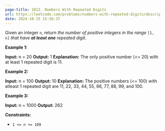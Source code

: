 ```yaml
---
page-title: 1012. Numbers With Repeated Digits
url: https://leetcode.com/problems/numbers-with-repeated-digits/description/
date: 2024-10-15 15:56:37
---
```

Given an integer `n`, return *the number of positive integers in the range* `[1, n]` *that have **at least one** repeated digit*.

**Example 1:**

**Input:** n = 20
**Output:** 1
**Explanation:** The only positive number (<= 20) with at least 1 repeated digit is 11.

**Example 2:**

**Input:** n = 100
**Output:** 10
**Explanation:** The positive numbers (<= 100) with atleast 1 repeated digit are 11, 22, 33, 44, 55, 66, 77, 88, 99, and 100.

**Example 3:**

**Input:** n = 1000
**Output:** 262

**Constraints:**

-   `1 <= n <= 109`